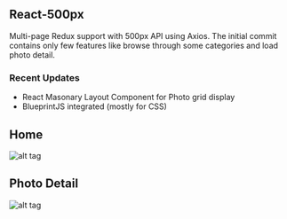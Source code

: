 ## React-500px
Multi-page Redux support with 500px API using Axios. The initial commit contains only few features like browse through some categories and load photo detail.

### Recent Updates

* React Masonary Layout Component for Photo grid display
* BlueprintJS integrated (mostly for CSS)

## Home 
![alt tag](https://dl.dropbox.com/s/w97wi4bx36g4mvu/React500px_Home.png)

## Photo Detail
![alt tag](https://dl.dropbox.com/s/2m78z5ttsqfrwca/React500px_Detail.png)

